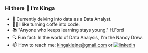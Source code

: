 ### Hi there 👋 I'm Kinga

- 🔭 Currently delving into data as a Data Analyst.
- 👩‍💻 I like turning coffe into code.
- 📚 "Anyone who keeps learning stays young." H.Ford
- 🔍 Fun fact: In the world of Data Analysis, I'm the Nancy Drew.
- 📫 How to reach me: kingaklejne@gmail.com or [![linkedin](https://img.shields.io/badge/linkedin-0A66C2?style=for-the-badge&logo=linkedin&logoColor=white)](https://www.linkedin.com/in/kinga-klejne/) 

<!--
![](https://komarev.com/ghpvc/?username=your-github-KingaKlejne&color=blue)
![Kingas's GitHub stats](https://github-readme-stats.vercel.app/api?username=KingaKlejne&theme=prussian&show_icons=true)
-->

